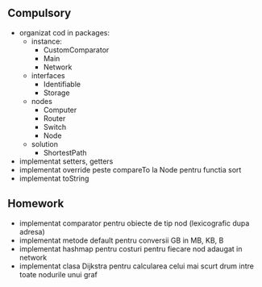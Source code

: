 Compulsory
-
- organizat cod in packages:
  - instance:
    - CustomComparator
    - Main
    - Network
  - interfaces
    - Identifiable
    - Storage
  - nodes
    - Computer
    - Router
    - Switch
    - Node
  - solution
    - ShortestPath
- implementat setters, getters
- implementat override peste compareTo la Node pentru functia sort
- implementat toString

Homework
-
- implementat comparator pentru obiecte de tip nod (lexicografic dupa adresa)
- implementat metode default pentru conversii GB in MB, KB, B
- implementat hashmap pentru costuri pentru fiecare nod adaugat in network
- implementat clasa Dijkstra pentru calcularea celui mai scurt drum intre toate nodurile unui graf
